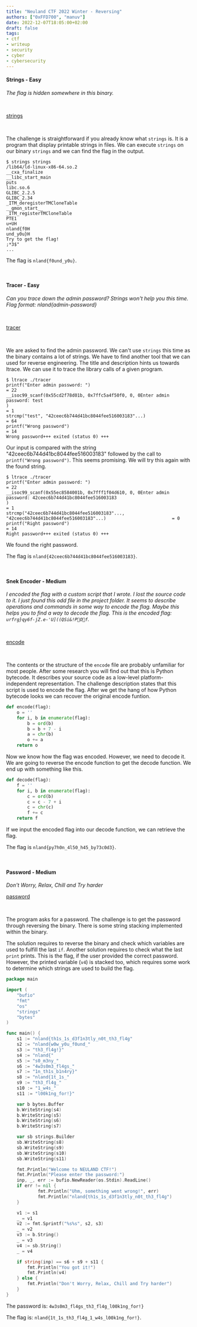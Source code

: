 ```yaml
---
title: "Neuland CTF 2022 Winter - Reversing"
authors: ["0xFFD700", "manuv"]
date: 2022-12-07T18:05:00+02:00
draft: false
tags:
- ctf
- writeup
- security
- cyber
- cybersecurity
---
```


#### Strings - Easy

*The flag is hidden somewhere in this binary.*

<br>

[strings](/files/neuland-ctf-12-2022/strings)

<br>

The challenge is straightforward if you already know what `strings` is. It is a program that display printable strings in files.
We can execute `strings` on our binary `strings` and we can find the flag in the output.

```
$ strings strings               
/lib64/ld-linux-x86-64.so.2
__cxa_finalize
__libc_start_main
puts
libc.so.6
GLIBC_2.2.5
GLIBC_2.34
_ITM_deregisterTMCloneTable
__gmon_start__
_ITM_registerTMCloneTable
PTE1
u+UH
nland{f0H
und_y0u}H
Try to get the flag!
;*3$"
...
```

The flag is `nland{f0und_y0u}`.

<br>

#### Tracer - Easy

*Can you trace down the admin password? Strings won't help you this time. <br>
Flag format: nland{admin-password}*

<br>

[tracer](/files/neuland-ctf-12-2022/tracer)

<br>

We are asked to find the admin password. We can't use `strings` this time as the binary contains a lot of strings. We have to find another tool that we can used for reverse engineering. The title and description hints us towards ltrace. We can use it to trace the library calls of a given program.

```
$ ltrace ./tracer            
printf("Enter admin password: ")                                                                             = 22
__isoc99_scanf(0x55cd2f78d01b, 0x7ffc5a4f50f0, 0, 0Enter admin password: test
)                                                                              = 1
strcmp("test", "42ceec6b744d41bc8044fee516003183"...)                                                        = 64
printf("Wrong password")                                                                                     = 14
Wrong password+++ exited (status 0) +++
``` 

Our input is compared with the string "42ceec6b744d41bc8044fee516003183" followed by the call to `printf("Wrong password")`. This seems promising. We will try this again with the found string.

```
$ ltrace ./tracer
printf("Enter admin password: ")                                                                             = 22
__isoc99_scanf(0x55ec8584001b, 0x7fff1f04d610, 0, 0Enter admin password: 42ceec6b744d41bc8044fee516003183
)                                                                              = 1
strcmp("42ceec6b744d41bc8044fee516003183"..., "42ceec6b744d41bc8044fee516003183"...)                         = 0
printf("Right password")                                                                                     = 14
Right password+++ exited (status 0) +++
```

We found the right password.

The flag is `nland{42ceec6b744d41bc8044fee516003183}`.

<br>

#### Snek Encoder - Medium

*I encoded the flag with a custom script that I wrote. I lost the source code to it. I just found this odd file in the project folder. It seems to describe operations and commands in some way to encode the flag. Maybe this helps you to find a way to decode the flag.
This is the encoded flag: `urfrg}qy6f-jZ.e-'U]((QSi&!POf`.*

<br>

[encode](/files/neuland-ctf-12-2022/encode)

<br>

The contents or the structure of the `encode` file are probably unfamiliar for most people. After some research you will find out that this is Python bytecode. It describes your source code as a low-level platform-independent representation. The challenge description states that this script is used to encode the flag. After we get the hang of how Python bytecode looks we can recover the original encode funtion.

```python
def encode(flag):
    o = ''
    for i, b in enumerate(flag):
        b = ord(b)
        b = b + 7 - i
        a = chr(b)
        o += a
    return o
```

Now we know how the flag was encoded. However, we need to decode it. We are going to reverse the encode function to get the decode function. We end up with something like this.

```python
def decode(flag):
    f = ''
    for i, b in enumerate(flag):
        c = ord(b)
        c = c - 7 + i
        c = chr(c)
        f += c
    return f
```

If we input the encoded flag into our decode function, we can retrieve the flag.

The flag is `nland{py7h0n_4l50_h45_by73c0d3}`.

<br>

#### Password - Medium

*Don't Worry, Relax, Chill and Try harder*

[password](/files/neuland-ctf-12-2022/password)

<br>

The program asks for a password. The challenge is to get the password through reversing the binary. There is some string stacking implemented within the binary.

The solution requires to reverse the binary and check which variables are used to fulfill the last `if`. Another solution requires to check what the last `print` prints. This is the flag, if the user provided the correct password. However, the printed variable (`v4`) is stacked too, which requires some work to determine which strings are used to build the flag.

```go
package main

import (
	"bufio"
	"fmt"
	"os"
	"strings"
    "bytes"
)

func main() {
    s1 := "nland{th1s_1s_d3f1n3tly_n0t_th3_fl4g"
    s2 := "nland{w0w_y0u_f0und_"
    s3 := "th3_fl4g!}"
    s4 := "nland{"
    s5 := "s0_m3ny_"
    s6 := "4w3s0m3_fl4gs_"
    s7 := "1n_th1s_b1n4ry}"
    s8 := "nland{1t_1s_"
    s9 := "th3_fl4g_"
    s10 := "1_w4s_"
    s11 := "l00k1ng_for!}"

    var b bytes.Buffer
    b.WriteString(s4)
    b.WriteString(s5) 
    b.WriteString(s6)
    b.WriteString(s7)

    var sb strings.Builder
    sb.WriteString(s8)
    sb.WriteString(s9)
    sb.WriteString(s10)
    sb.WriteString(s11)

    fmt.Println("Welcome to NEULAND CTF!")
    fmt.Println("Please enter the password:")
    inp, _, err := bufio.NewReader(os.Stdin).ReadLine()
    if err != nil {
            fmt.Println("Uhm, something went wrong!", err)
            fmt.Println("nland{th1s_1s_d3f1n3tly_n0t_th3_fl4g")
    }

    v1 := s1
    _ = v1
    v2 := fmt.Sprintf("%s%s", s2, s3)
    _ = v2
    v3 := b.String()
    _ = v3
    v4 := sb.String()
    _ = v4

    if string(inp) == s6 + s9 + s11 {
        fmt.Println("You got it!")
        fmt.Println(v4)
    } else {
        fmt.Println("Don't Worry, Relax, Chill and Try harder")
    }
}
```

The password is: `4w3s0m3_fl4gs_th3_fl4g_l00k1ng_for!}`

The flag is: `nland{1t_1s_th3_fl4g_1_w4s_l00k1ng_for!}`.
